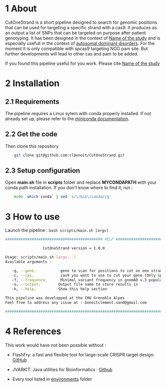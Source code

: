 # 1 About

CutOneStrand is a short pipeline designed to search for genomic positions that can be used for targeting a specific strand with a cas9. It produces as an output a list of SNPs that can be targeted on purpose after patient genotyping. It has been designed in the context of [Name of the study](https://insermbiblio.inist.fr) and is especially usefull in the context of [autosomal dominant disorders](https://www.genome.gov/genetics-glossary/Autosomal-Recessive-Disorder). For the moment it is only compatible with spcas9 targeting NGG pam site. But further developments will lead to other cas and pam to be added.

If you found this pipeline useful for you work. Please cite [Name of the study](https://insermbiblio.inist.fr)

# 2 Installation

## 2.1 Requirements

The pipeline requires a Linux sytem with conda properly installed. If not
already set up, please refer to the [miniconda
documentation](https://docs.conda.io/en/latest/miniconda.html).

## 2.2 Get the code

Then clone this repository

```bash
    git clone git@github.com:clbenoit/CutOneStrand.git
```

## 2.3 Setup configuration

Open **main.sh** file in **scripts** folder and replace **MYCONDAPATH** with your conda path installation. If you don't know where to find it, run :

```bash
    echo `which conda` | sed 's/\/bin\/conda//g'
```

# 3 How to use

Launch the pipeline : `bash scripts/main.sh [args]`

```bash
############################################ HELP #####################################################

                 CutOneStrand version = 1.0.0

Usage: scripts/main.sh [args...]
Available arguments :

   -g, --gene,           gene to scan for positions to cut on one strand only, ex : RYR1
   -c, --cas,            cas9 you want to use to cut your gene (Only spcas9 available on v1.0)
   -f, --frequence,      Minimal variant frequency in gnomAD v.3 population
   -o, --output,        Output file name to store results in
   -h, --help,          Show this help section

This pipeline was developped at the CHU Grenoble Alpes
Feel free to address any issue at : benoitclement.sand@gmail.com

#######################################################################################################
```

# 4 References

This work would have not been possible without :

- FlashFry: a fast and flexible tool for large-scale CRISPR target design: [GitHub](https://github.com/mckennalab/FlashFry)

- JVARKIT: Java utilities for Bioinformatics : [Github](https://github.com/lindenb/jvarkit)

- Every tool listed in [environments](environments) folder


